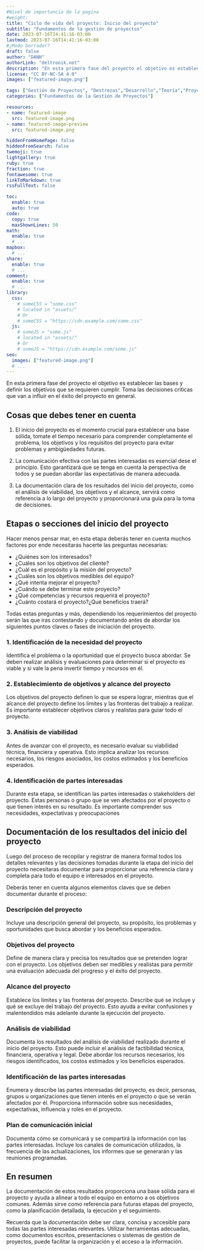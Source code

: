 ```yaml
---
#Nivel de importancia de la pagina
#weight:
title: "Ciclo de vida del proyecto: Inicio del proyecto"
subtitle: "Fundamentos de la gestión de proyectos"
date: 2023-07-16T14:41:16-03:00
lastmod: 2023-07-16T14:41:16-03:00
#¿Modo borrador?
draft: false
author: "DANH"
authorLink: "deltronik.net"
description: "En esta primera fase del proyecto el objetivo es establecer las bases y definir los objetivos que se requieren cumplir. Toma las decisiones críticas que van a influir en el éxito del proyecto en general."
license: "CC BY-NC-SA 4.0"
images: ["featured-image.png"]

tags: ["Gestión de Proyectos", "Destrezas","Desarrollo","Teoría","Proyecto","Fundamentos","Introducción"]
categories: ["Fundamentos de la Gestión de Proyectos"]

resources:
- name: featured-image
  src: featured-image.png
- name: featured-image-preview
  src: featured-image.png

hiddenFromHomePage: false
hiddenFromSearch: false
twemoji: true
lightgallery: true
ruby: true
fraction: true
fontawesome: true
linkToMarkdown: true
rssFullText: false

toc:
  enable: true
  auto: true
code:
  copy: true
  maxShownLines: 50
math:
  enable: true
  # ...
mapbox:
  # ...
share:
  enable: true
  # ...
comment:
  enable: true
  # ...
library:
  css:
    # someCSS = "some.css"
    # located in "assets/"
    # Or
    # someCSS = "https://cdn.example.com/some.css"
  js:
    # someJS = "some.js"
    # located in "assets/"
    # Or
    # someJS = "https://cdn.example.com/some.js"
seo:
  images: ["featured-image.png"]
  # ...
---
```

En esta primera fase del proyecto el objetivo es establecer las bases y definir los objetivos que se requieren cumplir. Toma las decisiones críticas que van a influir en el éxito del proyecto en general.
<!--more-->

## Cosas que debes tener en cuenta

1. El inicio del proyecto es el momento crucial para establecer una base sólida, tomate el tiempo necesario para comprender completamente el problema, los objetivos y los requisitos del proyecto para evitar problemas y ambigüedades futuras.

2. La comunicación efectiva con las partes interesadas es esencial dese el principio. Esto garantizará que se tenga en cuenta la perspectiva de todos y se puedan abordar las expectativas de manera adecuada.

3. La documentación clara de los resultados del inicio del proyecto, como el análisis de viabilidad, los objetivos y el alcance, servirá como referencia a lo largo del proyecto y proporcionará una guía para la toma de decisiones.

## Etapas o secciones del inicio del proyecto

Hacer menos pensar mar, en esta etapa deberás tener en cuenta muchos factores por ende necesitaras hacerte las preguntas necesarias:
  - ¿Quiénes son los interesados?
  - ¿Cuáles son los objetivos del cliente?
  - ¿Cuál es el propósito y la misión del proyecto?
  - ¿Cuáles son los objetivos medibles del equipo?
  - ¿Qué intenta mejorar el proyecto?
  - ¿Cuándo se debe terminar este proyecto?
  - ¿Qué competencias y recursos requerirá el proyecto?
  - ¿Cuánto costará el proyecto?¿Qué beneficios traerá?

Todas estas preguntas y más, dependiendo los requerimientos del proyecto serán las que iras contestando y documentando antes de abordar los siguientes puntos claves o fases de iniciación del proyecto.

### 1. Identificación de la necesidad del proyecto

Identifica el problema o la oportunidad que el proyecto busca abordar. Se deben realizar análisis y evaluaciones para determinar si el proyecto es viable y si vale la pena invertir tiempo y recursos en él.

### 2. Establecimiento de objetivos y alcance del proyecto

Los objetivos del proyecto definen lo que se espera lograr, mientras que el alcance del proyecto define los limites y las fronteras del trabajo a realizar. Es importante establecer objetivos claros y realistas para guiar todo el proyecto.

### 3. Análisis de viabilidad

Antes de avanzar con el proyecto, es necesario evaluar su viabilidad técnica, financiera y operativa. Esto implica analizar los recursos necesarios, los riesgos asociados, los costos estimados y los beneficios esperados.

### 4. Identificación de partes interesadas

  Durante esta etapa, se identifican las partes interesadas o stakeholders del proyecto. Estas personas o grupo que se ven afectados por el proyecto o que tienen interés en su resultado. Es importante comprender sus necesidades, expectativas y preocupaciones

## Documentación de los resultados del inicio del proyecto

Luego del proceso de recopilar y registrar  de manera formal todos los detalles relevantes y las decisiones tomadas durante la etapa del inicio del proyecto necesitaras documentar para proporcionar una referencia clara y completa para todo el equipo e interesados en el proyecto.

Deberás tener en cuenta algunos elementos claves que se deben documentar durante el proceso:

### Descripción del proyecto

Incluye una descripción general del proyecto, su propósito, los problemas y oportunidades que busca abordar y los beneficios esperados.

### Objetivos del proyecto

Define de manera clara y precisa los resultados que se pretenden lograr con el proyecto. Los objetivos deben ser medibles y realistas para permitir una evaluación adecuada del progreso y el éxito del proyecto.

### Alcance del proyecto

Establece los límites y las fronteras del proyecto. Describe qué se incluye y qué se excluye del trabajo del proyecto. Esto ayuda a evitar confusiones y malentendidos más adelante durante la ejecución del proyecto.

### Análisis de viabilidad

Documenta los resultados del análisis de viabilidad realizado durante el inicio del proyecto. Esto puede incluir el análisis de factibilidad técnica, financiera, operativa y legal. Debe abordar los recursos necesarios, los riesgos identificados, los costos estimados y los beneficios esperados.

### Identificación de las partes interesadas

Enumera y describe las partes interesadas del proyecto, es decir, personas, grupos u organizaciones que tienen interés en el proyecto o que se verán afectados por él. Proporciona información sobre sus necesidades, expectativas, influencia y roles en el proyecto.

### Plan de comunicación inicial

Documenta cómo se comunicará y se compartirá la información con las partes interesadas. Incluye los canales de comunicación utilizados, la frecuencia de las actualizaciones, los informes que se generarán y las reuniones programadas.

## En resumen

La documentación de estos resultados proporciona una base sólida para el proyecto y ayuda a alinear a todo el equipo en entorno a os objetivos comunes. Además sirve como referencia para futuras etapas del proyecto, como la planificación detallada, la ejecución y el seguimiento.

Recuerda que la documentación debe ser clara, concisa y accesible para todas las partes interesadas relevantes. Utilizar herramientas adecuadas, como documentos escritos, presentaciones o sistemas de gestión de proyectos, puede facilitar la organización y el acceso a la información.

